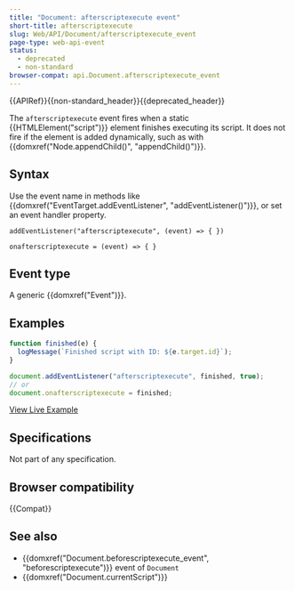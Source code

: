 ```yaml
---
title: "Document: afterscriptexecute event"
short-title: afterscriptexecute
slug: Web/API/Document/afterscriptexecute_event
page-type: web-api-event
status:
  - deprecated
  - non-standard
browser-compat: api.Document.afterscriptexecute_event
---
```


{{APIRef}}{{non-standard_header}}{{deprecated_header}}

The `afterscriptexecute` event fires when a static {{HTMLElement("script")}} element finishes executing its script. It does not fire if the element is added dynamically, such as with {{domxref("Node.appendChild()", "appendChild()")}}.

## Syntax

Use the event name in methods like {{domxref("EventTarget.addEventListener", "addEventListener()")}}, or set an event handler property.

```js-nolint
addEventListener("afterscriptexecute", (event) => { })

onafterscriptexecute = (event) => { }
```

## Event type

A generic {{domxref("Event")}}.

## Examples

```js
function finished(e) {
  logMessage(`Finished script with ID: ${e.target.id}`);
}

document.addEventListener("afterscriptexecute", finished, true);
// or
document.onafterscriptexecute = finished;
```

[View Live Example](https://mdn.dev/archives/media/samples/html/currentScript.html)

## Specifications

Not part of any specification.

## Browser compatibility

{{Compat}}

## See also

- {{domxref("Document.beforescriptexecute_event", "beforescriptexecute")}} event of `Document`
- {{domxref("Document.currentScript")}}
